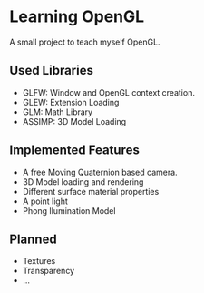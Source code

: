 Learning OpenGL
===============

A small project to teach myself OpenGL.

Used Libraries
--------------
* GLFW: Window and OpenGL context creation.
* GLEW: Extension Loading
* GLM: Math Library
* ASSIMP: 3D Model Loading

Implemented Features
--------------------
* A free Moving Quaternion based camera.
* 3D Model loading and rendering
* Different surface material properties
* A point light
* Phong Ilumination Model

Planned
-------
* Textures
* Transparency
* ...
